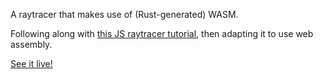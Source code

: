 A raytracer that makes use of (Rust-generated) WASM.

Following along with [this JS raytracer tutorial](https://tmcw.github.io/literate-raytracer/), then adapting it to use web assembly.

[See it live!](https://terryoshea.github.io/wasm-raytracer/)
